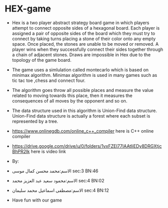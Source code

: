 # HEX-game 
- Hex is a two player abstract strategy board game in which players attempt to connect opposite sides of a hexagonal board.
Each player is assigned a pair of opposite sides of the board which they must try to connect by taking turns placing a stone 
of their color onto any empty space. Once placed, the stones are unable to be moved or removed. A player wins when they 
successfully connect their sides together through a chain of adjacent stones. Draws are impossible in Hex due to the topology 
of the game board.
- The game uses a simlulation called montecarlo which is based on minimax algorithm. Minimax algorithm is used in many games 
such as tic tac toe ,chess and connect four.
- The algorithm goes throw all possible places and measure the value related to moving towards this place, then it measures the consequences of all moves by the opponent and so on.
- The data structure used in this algorithm is Union-Find data structure. Union-Find data structure is actually a forest where each subset is represented by a tree.

- https://www.onlinegdb.com/online_c++_compiler here is C++ online compiler
- https://drive.google.com/drive/u/0/folders/1vxFZEI77IAAtIiEDy8DRGXtjcBhPR2Ik here is video link 
- By:
- الاسم:محمد محسن كمال موسى              sec:3 BN:46
- الاسم:محمود سعيد عبد العزيز محمد      sec:4 BN:02
- الاسم:مصطفى اسماعیل محمد سلیمان       sec:4 BN:12
- Have fun with our game
